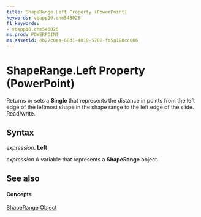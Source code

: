 ```yaml
---
title: ShapeRange.Left Property (PowerPoint)
keywords: vbapp10.chm548026
f1_keywords:
- vbapp10.chm548026
ms.prod: POWERPOINT
ms.assetid: eb27c0ea-68d1-4819-5708-fa5a198cc086
---
```



# ShapeRange.Left Property (PowerPoint)

Returns or sets a  **Single** that represents the distance in points from the left edge of the leftmost shape in the shape range to the left edge of the slide. Read/write.


## Syntax

 _expression_. **Left**

 _expression_ A variable that represents a **ShapeRange** object.


## See also


#### Concepts


[ShapeRange Object](shaperange-object-powerpoint.md)

